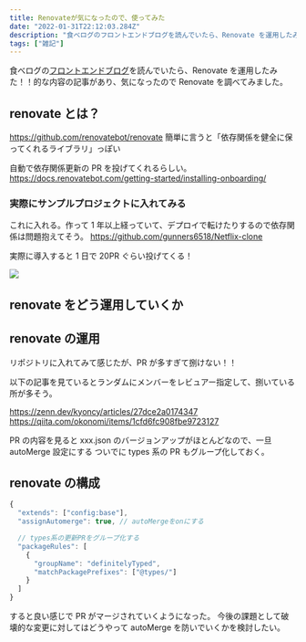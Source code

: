 ```yaml
---
title: Renovateが気になったので、使ってみた
date: "2022-01-31T22:12:03.284Z"
description: "食べログのフロントエンドブログを読んでいたら、Renovate を運用したみた！！的な内容の記事があり、気になったので Renovate を調べてみました。"
tags: ["雑記"]
---
```


食べログの[フロントエンドブログ](https://note.com/tabelog_frontend/n/nc52a54472e00)を読んでいたら、Renovate を運用したみた！！的な内容の記事があり、気になったので Renovate を調べてみました。

## renovate とは？

https://github.com/renovatebot/renovate
簡単に言うと「依存関係を健全に保ってくれるライブラリ」っぽい

自動で依存関係更新の PR を投げてくれるらしい。
https://docs.renovatebot.com/getting-started/installing-onboarding/

### 実際にサンプルプロジェクトに入れてみる

これに入れる。作って 1 年以上経っていて、デプロイで転けたりするので依存関係は問題抱えてそう。
https://github.com/gunners6518/Netflix-clone

実際に導入すると 1 日で 20PR ぐらい投げてくる！

![](https://storage.googleapis.com/zenn-user-upload/99dfa0dac0e0-20220130.png)

## renovate をどう運用していくか

## renovate の運用

リポジトリに入れてみて感じたが、PR が多すぎて捌けない！！

以下の記事を見ているとランダムにメンバーをレビュアー指定して、捌いている所が多そう。

https://zenn.dev/kyoncy/articles/27dce2a0174347
https://qiita.com/okonomi/items/1cfd6fc908fbe9723127

PR の内容を見ると xxx.json のバージョンアップがほとんどなので、一旦 autoMerge 設定にする
ついでに types 系の PR もグループ化しておく。

## renovate の構成

```js
{
  "extends": ["config:base"],
  "assignAutomerge": true, // autoMergeをonにする

  // types系の更新PRをグループ化する
  "packageRules": [
    {
      "groupName": "definitelyTyped",
      "matchPackagePrefixes": ["@types/"]
    }
  ]
}
```

すると良い感じで PR がマージされていくようになった。
今後の課題として破壊的な変更に対してはどうやって autoMerge を防いでいくかを検討したい。
